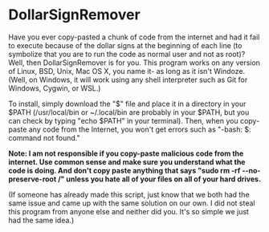 # DollarSignRemover
Have you ever copy-pasted a chunk of code from the internet and had it fail to execute because of the dollar signs at the beginning of each line (to symbolize that you are to run the code as normal user and not as root)? Well, then DollarSignRemover is for you. This program works on any version of Linux, BSD, Unix, Mac OS X, you name it- as long as it isn't Windoze. (Well, on Windows, it will work using any shell interpreter such as Git for Windows, Cygwin, or WSL.)

To install, simply download the "$" file and place it in a directory in your $PATH (/usr/local/bin or ~/.local/bin are probably in your $PATH, but you can check by typing "echo $PATH" in your terminal). Then, when you copy-paste any code from the Internet, you won't get errors such as "-bash: \$\: command not found."

**Note: I am not responsible if you copy-paste malicious code from the internet. Use common sense and make sure you understand what the code is doing. And don't copy paste anything that says "sudo rm -rf --no-preserve-root /" unless you hate all of your files on all of your hard drives.**

(If someone has already made this script, just know that we both had the same issue and came up with the same solution on our own. I did not steal this program from anyone else and neither did you. It's so simple we just had the same idea.)

